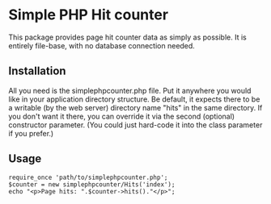 # Simple PHP Hit counter

This package provides page hit counter data as simply as possible. It is
entirely file-base, with no database connection needed.

## Installation

All you need is the simplephpcounter.php file. Put it anywhere you would like
in your application directory structure. Be default, it expects there to be
a writable (by the web server) directory name "hits" in the same directory. If
you don't want it there, you can override it via the second (optional)
constructor parameter. (You could just hard-code it into the class parameter
if you prefer.)

## Usage

```
require_once 'path/to/simplephpcounter.php';
$counter = new simplephpcounter/Hits('index');
echo "<p>Page hits: ".$counter->hits()."</p>";
```
